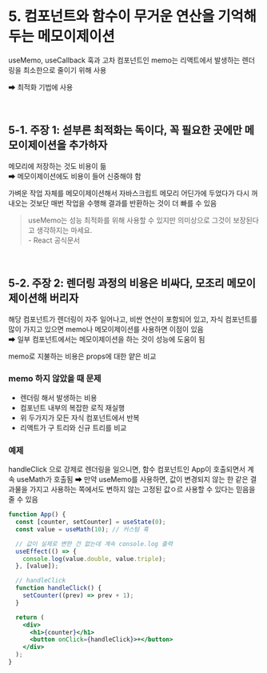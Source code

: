 # 5. 컴포넌트와 함수이 무거운 연산을 기억해 두는 메모이제이션

useMemo, useCallback 훅과 고차 컴포넌트인 memo는 리액트에서 발생하는 렌더링을 최소한으로 줄이기 위해 사용

⮕ 최적화 기법에 사용

<br>

## 5-1. 주장 1: 섣부른 최적화는 독이다, 꼭 필요한 곳에만 메모이제이션을 추가하자

메모리에 저장하는 것도 비용이 듦
<br>
⮕ 메모이제이션에도 비용이 들어 신중해야 함

가벼운 작업 자체를 메모이제이션해서 자바스크립트 메모리 어딘가에 두었다가 다시 꺼내오는 것보단 매번 작업을 수행해 결과를 반환하는 것이 더 빠를 수 있음

> useMemo는 성능 최적화를 위해 사용할 수 있지만 의미상으로 그것이 보장된다고 생각하지는 마세요.
> <br> - React 공식문서

<br>

## 5-2. 주장 2: 렌더링 과정의 비용은 비싸다, 모조리 메모이제이션해 버리자

해당 컴포넌트가 렌더링이 자주 일어나고, 비싼 연산이 포함되어 있고, 자식 컴포넌트를 많이 가지고 있으면 memo나 메모이제이션를 사용하면 이점이 있음
<br>
⮕ 일부 컴포넌트에서는 메모이제이션을 하는 것이 성능에 도움이 됨

memo로 지불하는 비용은 props에 대한 얕은 비교

### memo 하지 않았을 때 문제

- 렌더링 해서 발생하는 비용
- 컴포넌트 내부의 복잡한 로직 재실행
- 위 두가지가 모든 자식 컴포넌트에서 반복
- 리액트가 구 트리와 신규 트리를 비교

### 예제

handleClick 으로 강제로 렌더링을 일으니면, 함수 컴포넌트인 App이 호출되면서 계속 useMath가 호출됨
⮕ 만약 useMemo를 사용하면, 값이 변경되지 않는 한 같은 결과물을 가지고 사용하는 쪽에서도 변하지 않는 고정된 값ㅇ르 사용할 수 있다는 믿음을 줄 수 있음

```jsx
function App() {
  const [counter, setCounter] = useState(0);
  const value = useMath(10); // 커스텀 훅

  // 값이 실제로 변한 건 없는데 계속 console.log 출력
  useEffect(() => {
    console.log(value.double, value.triple);
  }, [value]);

  // handleClick
  function handleClick() {
    setCounter((prev) => prev + 1);
  }

  return (
    <div>
      <h1>{counter}</h1>
      <button onClick={handleClick}>+</button>
    </div>
  );
}
```
